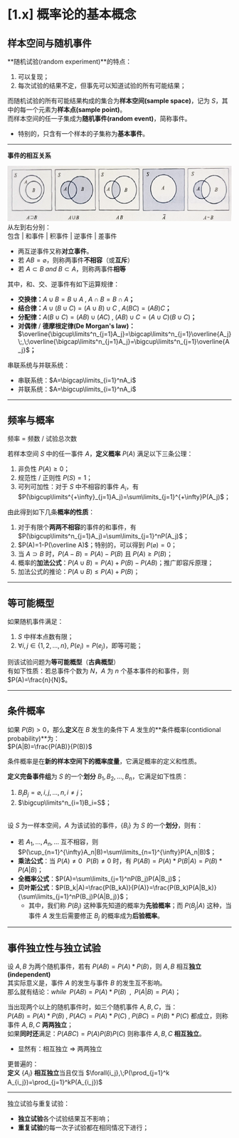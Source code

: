 # [1.x] 概率论的基本概念

## 样本空间与随机事件

**随机试验(random experiment)**的特点：

1. 可以复现；
2. 每次试验的结果不定，但事先可以知道试验的所有可能结果；

而随机试验的所有可能结果构成的集合为**样本空间(sample space)**，记为 $S$，其中的每一个元素为**样本点(sample point)**。<br />而样本空间的任一子集成为**随机事件(random event)**，简称事件。

- 特别的，只含有一个样本的子集称为**基本事件**。

---

**事件的相互关系**

![](./1648003695351-a3590cf6-064e-4435-9dc6-07c15eee7c7a.png)
从左到右分别：<br />包含 | 和事件 | 积事件 | 逆事件 | 差事件

- 两互逆事件又称**对立事件**。
- 若 $AB=\varnothing$，则称两事件**不相容**（或**互斥**）
- 若 $A\subset B \;and\;B\subset A$，则称两事件**相等**

其中，和、交、逆事件有如下运算规律：

- **交换律：**$A\cup B=B\cup A\;,\;A\cap B=B\cap A$**；**
- **结合律：**$A\cup(B\cup C)=(A\cup B)\cup C\;,\;A(BC)=(AB)C$**；**
- **分配律：**$A(B\cup C)=(AB)\cup(AC)\;,\;(AB)\cup C=(A\cup C)(B\cup C)$**；**
- **对偶律** / **德摩根定律(De Morgan's law)：**$\overline{\bigcup\limits^n_{j=1}A_j}=\bigcap\limits^n_{j=1}\overline{A_j}\;,\;\overline{\bigcap\limits^n_{j=1}A_j}=\bigcup\limits^n_{j=1}\overline{A_j}$**；**

串联系统与并联系统：

- 串联系统：$A=\bigcap\limits_{i=1}^nA_i$
- 并联系统：$A=\bigcup\limits_{i=1}^nA_i$

---

## 频率与概率

频率 = 频数 / 试验总次数

若样本空间 $S$ 中的任一事件 $A$，**定义概率** $P(A)$ 满足以下三条公理：

1. 非负性 $P(A)\geq0$；
2. 规范性 / 正则性 $P(S)=1$；
3. 可列可加性：对于 $S$ 中不相容的事件 $A_i$，有 $P(\bigcup\limits^{+\infty}_{j=1}A_j)=\sum\limits_{j=1}^{+\infty}P(A_j)$；

由此得到如下几条**概率的性质**：

1. 对于有限个**两两不相容**的事件的和事件，有 $P(\bigcup\limits^n_{j=1}A_j)=\sum\limits_{j=1}^nP(A_j)$；
2. $P(A)=1-P(\overline A)$；特别的，可以得到 $P(\varnothing)=0$；
3. 当 $A\supset B$ 时，$P(A-B) = P(A)-P(B)$ 且 $P(A)\geq P(B)$；
4. 概率的**加法公式**：$P(A\cup B)=P(A)+P(B)-P(AB)$；推广即容斥原理；
5. 加法公式的推论：$P(A\cup B)\leq P(A)+P(B)$；

---

## 等可能概型

如果随机事件满足：

1. $S$ 中样本点数有限；
2. $\forall i,j \in\{1,2,...,n\},\;P(e_i) = P(e_j)$，即等可能；

则该试验问题为**等可能概型**（**古典概型**）<br />有如下性质：若总事件个数为 $N$，$A$ 为 $n$ 个基本事件的和事件，则 $P(A)=\frac{n}{N}$。

---

## 条件概率

如果 $P(B)>0$，那么**定义**在 $B$ 发生的条件下 $A$ 发生的**条件概率(contidional probability)**为：<br />$P(A|B)=\frac{P(AB)}{P(B)}$

条件概率是在**新的样本空间下的概率度量**，它满足概率的定义和性质。

**定义完备事件组**为 $S$ 的一个**划分** $B_1,B_2,...,B_n$，它满足如下性质：

1. $B_iB_j=\varnothing,i,j,...,n,i\not=j$；
2. $\bigcup\limits^n_{i=1}B_i=S$；

<br />设 $S$ 为一样本空间，$A$ 为该试验的事件，$\{B_i\}$ 为 $S$ 的一个**划分**，则有：

- 若 $A_1,...,A_n,...$ 互不相容，则 $P(\cup_{n=1}^{\infty}A_n|B)=\sum\limits_{n=1}^{\infty}P(A_n|B)$；
- **乘法公式**：当 $P(A)\not=0\;\,\;P(B)\not=0$ 时，有 $P(AB)=P(A)*P(B|A)=P(B)*P(A|B)$；
- **全概率公式**：$P(A)=\sum\limits_{j=1}^nP(B_j)P(A|B_j)$；
- **贝叶斯公式**：$P(B_k|A)=\frac{P(B_kA)}{P(A)}=\frac{P(B_k)P(A|B_k)}{\sum\limits_{j=1}^nP(B_j)P(A|B_j)}$；
   - 其中，我们称 $P(B_j)$ 这种事先知道的概率为**先验概率**；而 $P(B_j|A)$ 这种，当事件 $A$ 发生后需要修正 $B_j$ 的概率成为**后验概率**。

---

## 事件独立性与独立试验

设 $A,B$ 为两个随机事件，若有 $P(AB)=P(A)*P(B)$，则 $A,B$ 相互**独立(independent)**<br />其实际意义是，事件 $A$ 的发生与事件 $B$ 的发生互不影响。<br />那么就有结论：$while\;\;P(AB)=P(A)*P(B)\;\;,\;\;P(A|B)=P(A)$；

当出现两个以上的随机事件时，如三个随机事件 $A,B,C$，当：<br />$P(AB)=P(A)*P(B)\;,\;P(AC)=P(A)*P(C)\;,\;P(BC)=P(B)*P(C)$
都成立，则称事件 $A,B,C$ **两两独立**；<br />如果**同时还**满足：$P(ABC)=P(A)P(B)P(C)$ 则称事件 $A,B,C$ **相互独立**。

- 显然有：相互独立 $\Rightarrow$ 两两独立

更普遍的：<br />**定义** $\{A_i\}$ **相互独立**当且仅当 $\forall{i_j},\;P(\prod_{j=1}^k A_{i_j})=\prod_{j=1}^kP(A_{i_j})$

---

独立试验与重复试验：

- **独立试验**各个试验结果互不影响；
- **重复试验**的每一次子试验都在相同情况下进行；